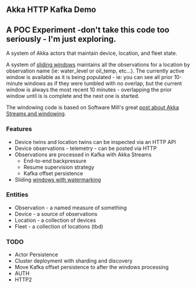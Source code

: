Akka HTTP Kafka Demo
---

## A POC Experiment -don't take this code too seriously - I'm just exploring.

A system of Akka actors that maintain device, location, and fleet state.

A system of [sliding windows] maintains all the observations for a location by
observation name (ie: water_level or oil_temp, etc...).  The currently active
window is available as it is being populated - ie: you can see all prior 10-minute
windows as if they were tumbled with no overlap, but the current window is always
the most recent 10 minutes - overlapping the prior window until is is complete
and the next one is started.

The windowing code is based on Software Mill's great [post about Akka Streams and windowing].

### Features
  * Device twins and location twins can be inspected via an HTTP API
  * Device observations - telemetry - can be posted via HTTP
  * Observations are processed in Kafka with Akka Streams
    * End-to-end backpressure
    * Resume supervision strategy
    * Kafka offset persistence
  * Sliding [windows with watermarking]

### Entities
  * Observation - a named measure of something
  * Device - a source of observations
  * Location - a collection of devices
  * Fleet - a collection of locations (tbd)

### TODO
  * Actor Persistence
  * Cluster deployment with sharding and discovery
  * Move Kafka offset persistence to after the windows processing
  * AUTH
  * HTTP2

[post about Akka Streams and windowing]: https://softwaremill.com/windowing-data-in-akka-streams/
[sliding windows]: https://softwaremill.com/windowing-data-in-akka-streams/
[windows with watermarking]: https://softwaremill.com/windowing-data-in-akka-streams/

